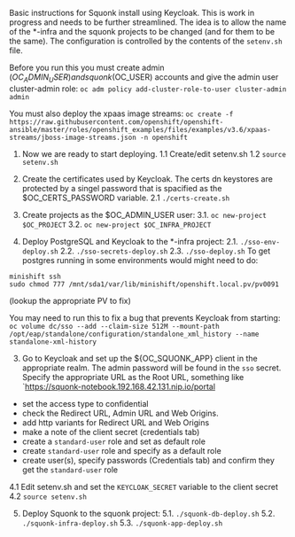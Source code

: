 Basic instructions for Squonk install using Keycloak.
This is work in progress and needs to be further streamlined.
The idea is to allow the name of the *-infra and the squonk projects to be changed
(and for them to be the same). The configuration is controlled by the contents of
the `setenv.sh` file.

Before you run this you must create admin ($OC_ADMIN_USER) and squonk ($OC_USER) accounts and give the admin user
cluster-admin role:
`oc adm policy add-cluster-role-to-user cluster-admin admin`

You must also deploy the xpaas image streams:
`oc create -f https://raw.githubusercontent.com/openshift/openshift-ansible/master/roles/openshift_examples/files/examples/v3.6/xpaas-streams/jboss-image-streams.json -n openshift`

1. Now we are ready to start deploying.
1.1 Create/edit setenv.sh
1.2 `source setenv.sh`

2. Create the certificates used by Keycloak. The certs dn keystores are protected by a singel password
that is spacified as the $OC_CERTS_PASSWORD variable.
2.1 `./certs-create.sh`

3. Create projects as the $OC_ADMIN_USER user:
3.1. `oc new-project $OC_PROJECT`
3.2. `oc new-project $OC_INFRA_PROJECT`

2. Deploy PostgreSQL and Keycloak to the *-infra project:
2.1. `./sso-env-deploy.sh`
2.2. `./sso-secrets-deploy.sh`
2.3. `./sso-deploy.sh`
To get postgres running in some environments would might need to do:
```
minishift ssh
sudo chmod 777 /mnt/sda1/var/lib/minishift/openshift.local.pv/pv0091
```
(lookup the appropriate PV to fix)

You may need to run this to fix a bug that prevents Keycloak from starting:
`oc volume dc/sso --add --claim-size 512M --mount-path /opt/eap/standalone/configuration/standalone_xml_history --name standalone-xml-history`


3. Go to Keycloak and set up the ${OC_SQUONK_APP} client in the appropriate realm.
The admin password will be found in the `sso` secret.
Specify the appropriate URL as the Root URL, something like `https://squonk-notebook.192.168.42.131.nip.io/portal

- set the access type to confidential
- check the Redirect URL, Admin URL and Web Origins.
- add http variants for Redirect URL and Web Origins
- make a note of the client secret (credentials tab)
- create a `standard-user` role and set as default role
- create `standard-user` role and specify as a default role
- create user(s), specify passwords (Credentials tab) and confirm they get the `standard-user` role 

4.1 Edit setenv.sh and set the `KEYCLOAK_SECRET` variable to the client secret
4.2 `source setenv.sh`

5. Deploy Squonk to the squonk project:
5.1. `./squonk-db-deploy.sh`
5.2. `./squonk-infra-deploy.sh`
5.3. `./squonk-app-deploy.sh`